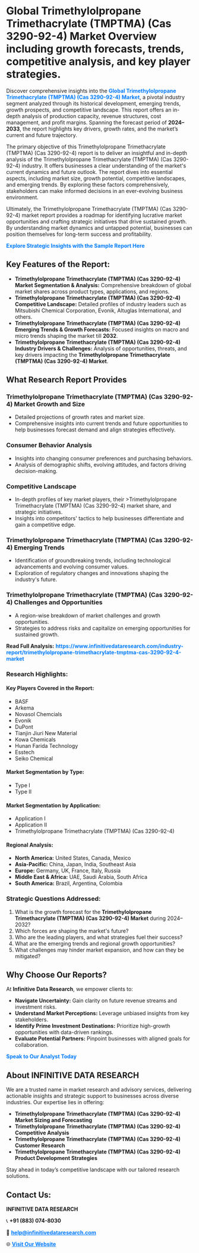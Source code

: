 <h1>Global Trimethylolpropane Trimethacrylate (TMPTMA) (Cas 3290-92-4) Market Overview including growth forecasts, trends, competitive analysis, and key player strategies.</h1>
<p>
Discover comprehensive insights into the 
<a href="https://www.infinitivedataresearch.com/industry-report/trimethylolpropane-trimethacrylate-tmptma-cas-3290-92-4-market" rel="dofollow" style="color: #007BFF; text-decoration: none;"><strong>Global Trimethylolpropane Trimethacrylate (TMPTMA) (Cas 3290-92-4) Market</strong></a>, a pivotal industry segment analyzed through its historical development, emerging trends, growth prospects, and competitive landscape. This report offers an in-depth analysis of production capacity, revenue structures, cost management, and profit margins. Spanning the forecast period of <strong>2024–2033</strong>, the report highlights key drivers, growth rates, and the market’s current and future trajectory.
</p>
<p>
The primary objective of this Trimethylolpropane Trimethacrylate (TMPTMA) (Cas 3290-92-4) report is to deliver an insightful and in-depth analysis of the Trimethylolpropane Trimethacrylate (TMPTMA) (Cas 3290-92-4) industry. It offers businesses a clear understanding of the market's current dynamics and future outlook. The report dives into essential aspects, including market size, growth potential, competitive landscapes, and emerging trends. By exploring these factors comprehensively, stakeholders can make informed decisions in an ever-evolving business environment.
</p>
<p>
Ultimately, the Trimethylolpropane Trimethacrylate (TMPTMA) (Cas 3290-92-4) market report provides a roadmap for identifying lucrative market opportunities and crafting strategic initiatives that drive sustained growth. By understanding market dynamics and untapped potential, businesses can position themselves for long-term success and profitability.
</p>
<p>
<a href="https://www.infinitivedataresearch.com/request-sample/reportId=112196" style="color: #007BFF; text-decoration: none;"><strong>Explore Strategic Insights with the Sample Report Here</strong></a>
</p>

<h2>Key Features of the Report:</h2>
<ul>
<li><strong>Trimethylolpropane Trimethacrylate (TMPTMA) (Cas 3290-92-4) Market Segmentation & Analysis:</strong> Comprehensive breakdown of global market shares across product types, applications, and regions.</li>
<li><strong>Trimethylolpropane Trimethacrylate (TMPTMA) (Cas 3290-92-4) Competitive Landscape:</strong> Detailed profiles of industry leaders such as Mitsubishi Chemical Corporation, Evonik, Altuglas International, and others.</li>
<li><strong>Trimethylolpropane Trimethacrylate (TMPTMA) (Cas 3290-92-4) Emerging Trends & Growth Forecasts:</strong> Focused insights on macro and micro trends shaping the market till <strong>2032</strong>.</li>
<li><strong>Trimethylolpropane Trimethacrylate (TMPTMA) (Cas 3290-92-4) Industry Drivers & Challenges:</strong> Analysis of opportunities, threats, and key drivers impacting the <strong>Trimethylolpropane Trimethacrylate (TMPTMA) (Cas 3290-92-4) Market</strong>.</li>
</ul>

<h2>What Research Report Provides</h2>
<h3>Trimethylolpropane Trimethacrylate (TMPTMA) (Cas 3290-92-4) Market Growth and Size</h3>
<ul>
<li>Detailed projections of growth rates and market size.</li>
<li>Comprehensive insights into current trends and future opportunities to help businesses forecast demand and align strategies effectively.</li>
</ul>

<h3>Consumer Behavior Analysis</h3>
<ul>
<li>Insights into changing consumer preferences and purchasing behaviors.</li>
<li>Analysis of demographic shifts, evolving attitudes, and factors driving decision-making.</li>
</ul>

<h3>Competitive Landscape</h3>
<ul>
<li>In-depth profiles of key market players, their >Trimethylolpropane Trimethacrylate (TMPTMA) (Cas 3290-92-4) market share, and strategic initiatives.</li>
<li>Insights into competitors' tactics to help businesses differentiate and gain a competitive edge.</li>
</ul>

<h3>Trimethylolpropane Trimethacrylate (TMPTMA) (Cas 3290-92-4) Emerging Trends</h3>
<ul>
<li>Identification of groundbreaking trends, including technological advancements and evolving consumer values.</li>
<li>Exploration of regulatory changes and innovations shaping the industry's future.</li>
</ul>

<h3>Trimethylolpropane Trimethacrylate (TMPTMA) (Cas 3290-92-4) Challenges and Opportunities</h3>
<ul>
<li>A region-wise breakdown of market challenges and growth opportunities.</li>
<li>Strategies to address risks and capitalize on emerging opportunities for sustained growth.</li>
</ul>
<p><strong>Read Full Analysis:</strong> <a href="https://www.infinitivedataresearch.com/industry-report/trimethylolpropane-trimethacrylate-tmptma-cas-3290-92-4-market" rel="dofollow" style="color: #007BFF; text-decoration: none;"><strong>https://www.infinitivedataresearch.com/industry-report/trimethylolpropane-trimethacrylate-tmptma-cas-3290-92-4-market</strong></a></p>
<h3>Research Highlights:</h3>
<h4>Key Players Covered in the Report:</h4>
<ul><li>BASF</li><li>Arkema</li><li>Novasol Chemcials</li><li>Evonik</li><li>DuPont</li><li>Tianjin Jiuri New Material</li><li>Kowa Chemicals</li><li>Hunan Farida Technology</li><li>Esstech</li><li>Seiko Chemical</li></ul>
<h4>Market Segmentation by Type:</h4>
<ul><li>Type I</li><li>Type II</li></ul>
<h4>Market Segmentation by Application:</h4>
<ul><li>Application I</li><li>Application II</li><li>Trimethylolpropane Trimethacrylate (TMPTMA) (Cas 3290-92-4)</li></ul>

<h4>Regional Analysis:</h4>
<ul>
<li><strong>North America:</strong> United States, Canada, Mexico</li>
<li><strong>Asia-Pacific:</strong> China, Japan, India, Southeast Asia</li>
<li><strong>Europe:</strong> Germany, UK, France, Italy, Russia</li>
<li><strong>Middle East & Africa:</strong> UAE, Saudi Arabia, South Africa</li>
<li><strong>South America:</strong> Brazil, Argentina, Colombia</li>
</ul>

<h3>Strategic Questions Addressed:</h3>
<ol>
<li>What is the growth forecast for the <strong>Trimethylolpropane Trimethacrylate (TMPTMA) (Cas 3290-92-4) Market</strong> during 2024–2032?</li>
<li>Which forces are shaping the market's future?</li>
<li>Who are the leading players, and what strategies fuel their success?</li>
<li>What are the emerging trends and regional growth opportunities?</li>
<li>What challenges may hinder market expansion, and how can they be mitigated?</li>
</ol>

<h2>Why Choose Our Reports?</h2>
<p>At <strong>Infinitive Data Research</strong>, we empower clients to:</p>
<ul>
<li><strong>Navigate Uncertainty:</strong> Gain clarity on future revenue streams and investment risks.</li>
<li><strong>Understand Market Perceptions:</strong> Leverage unbiased insights from key stakeholders.</li>
<li><strong>Identify Prime Investment Destinations:</strong> Prioritize high-growth opportunities with data-driven rankings.</li>
<li><strong>Evaluate Potential Partners:</strong> Pinpoint businesses with aligned goals for collaboration.</li>
</ul>
<p><a href="https://www.infinitivedataresearch.com/industry-report/trimethylolpropane-trimethacrylate-tmptma-cas-3290-92-4-market" rel="dofollow" style="color: #007BFF; text-decoration: none;"><strong>Speak to Our Analyst Today</strong></a></p>

<h2>About INFINITIVE DATA RESEARCH</h2>
<p>We are a trusted name in market research and advisory services, delivering actionable insights and strategic support to businesses across diverse industries. Our expertise lies in offering:</p>
<ul>
<li><strong>Trimethylolpropane Trimethacrylate (TMPTMA) (Cas 3290-92-4) Market Sizing and Forecasting</strong></li>
<li><strong>Trimethylolpropane Trimethacrylate (TMPTMA) (Cas 3290-92-4) Competitive Analysis</strong></li>
<li><strong>Trimethylolpropane Trimethacrylate (TMPTMA) (Cas 3290-92-4) Customer Research</strong></li>
<li><strong>Trimethylolpropane Trimethacrylate (TMPTMA) (Cas 3290-92-4) Product Development Strategies</strong></li>
</ul>
<p>Stay ahead in today’s competitive landscape with our tailored research solutions.</p>

<h2>Contact Us:</h2>
<p><strong>INFINITIVE DATA RESEARCH</strong></p>
<p>📞 <strong>+91 (883) 074-8030</strong></p>
<p>📧 <strong><a href="mailto:help@infinitivedataresearch.com" style="color: #007BFF;">help@infinitivedataresearch.com</a></strong></p>
<p>🌐 <strong><a href="https://www.infinitivedataresearch.com" rel="dofollow" style="color: #007BFF;">Visit Our Website</a></strong></p>